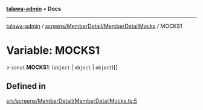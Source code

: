 [**talawa-admin**](../../../../README.md) • **Docs**

***

[talawa-admin](../../../../modules.md) / [screens/MemberDetail/MemberDetailMocks](../README.md) / MOCKS1

# Variable: MOCKS1

\> `const` **MOCKS1**: (`object` \| `object` \| `object`)[]

## Defined in

[src/screens/MemberDetail/MemberDetailMocks.ts:5](https://github.com/PalisadoesFoundation/talawa-admin/blob/b465221425f3dcc638f77fbf5f1ccedb8e0dd082/src/screens/MemberDetail/MemberDetailMocks.ts#L5)

